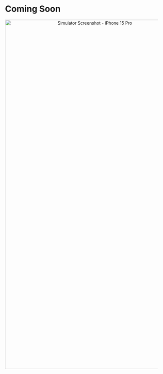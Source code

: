 # Coming Soon

<p align="center">
  <img src="https://github.com/itzyashh/FlavorFiesta/assets/82391577/f7c61805-4ee1-44b5-a77b-ddbbc020ae0c" alt="Simulator Screenshot - iPhone 15 Pro" style="width:576; height:1152;">
</p>
